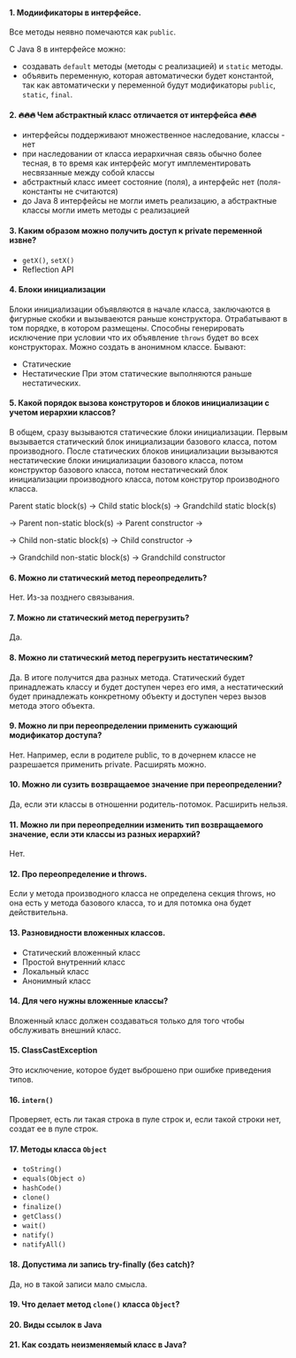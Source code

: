  #### 1. Модиификаторы в интерфейсе. 
  Все методы неявно помечаются как `public`.
  
С Java 8 в интерфейсе можно:
  * создавать `default` методы (методы с реализацией) и `static` методы.
  * объявить переменную, которая автоматически будет константой, так как автоматически у переменной будут модификаторы `public`, `static`, `final`.

#### 2. 🔥🔥🔥 Чем абстрактный класс отличается от интерфейса 🔥🔥🔥
* интерфейсы поддерживают множественное наследование, классы - нет
* при наследовании от класса иерархичная связь обычно более тесная, в то время как интерфейс могут имплементировать несвязанные между собой классы
* абстрактный класс имеет состояние (поля), а интерфейс нет (поля-константы не считаются)
* до Java 8 интерфейсы не могли иметь реализацию, а абстрактные классы могли иметь методы с реализацией

#### 3. Каким образом можно получить доступ к private переменной извне?
* `getX()`, `setX()`
* Reflection API 

#### 4. Блоки инициализации 
 Блоки инициализации объявляются в начале класса, заключаются в фигурные скобки и вызываеются раньше конструктора.
 Отрабатывают в том порядке, в котором размещены. Способны генерировать исключение при условии что их объявление `throws` будет во всех конструкторах.
 Можно создать в анонимном классе.
Бывают: 
* Статические
* Нестатические
При этом статические выполняются раньше нестатических.  

#### 5. Какой порядок вызова конструторов и блоков инициализации с учетом иерархии классов?
 В общем, сразу вызываются статические блоки инициализации. Первым вызывается статический блок инициализации базового класса, потом производного.
После статических блоков инициализации вызываются нестатические блоки инициализации базового класса, потом конструктор базового класса, потом нестатический блок 
инициализации производного класса, потом конструтор производного класса.

Parent static block(s) → Child static block(s) → Grandchild static block(s)

→ Parent non-static block(s) → Parent constructor →

→ Child non-static block(s) → Child constructor →

→ Grandchild non-static block(s) → Grandchild constructor

#### 6. Можно ли статический метод переопределить? 
Нет. Из-за позднего связывания.

#### 7. Можно ли статический метод перегрузить?
Да.

#### 8. Можно ли статический метод перегрузить нестатическим?
Да. В итоге получится два разных метода. Статический будет принадлежать классу и будет доступен через его имя, а нестатический будет принадлежать 
конкретному объекту и доступен через вызов метода этого объекта.

#### 9. Можно ли при переопределении применить сужающий модификатор доступа?
Нет. Например, если в родителе public, то в дочернем классе не разрешается применить private. Расширять можно.

#### 10. Можно ли сузить возвращаемое значение при переопределении?
Да, если эти классы в отношенни родитель-потомок. Расширить нельзя.

#### 11. Можно ли при переопределнии изменить тип возвращаемого значение, если эти классы из разных иерархий?
Нет.

#### 12. Про переопределение и throws.
Если у метода производного класса не определена секция throws, но она есть у метода базового класса, то и для потомка она будет действительна.

#### 13. Разновидности вложенных классов. 
* Статический вложенный класс
* Простой внутренний класс
* Локальный класс
* Анонимный класс

#### 14. Для чего нужны вложенные классы?
Вложенный класс должен создаваться только для того чтобы обслуживать внешний класс. 

#### 15. ClassCastException
Это исключение, которое будет выброшено при ошибке приведения типов.

#### 16. `intern()`
Проверяет, есть ли такая строка в пуле строк и, если такой строки нет, создат ее в пуле строк.

#### 17. Методы класса `Object`
* `toString()`
* `equals(Object o)`
* `hashCode()`
* `clone()`
* `finalize()`
* `getClass()`
* `wait()`
* `natify()`
* `natifyAll()`

#### 18. Допустима ли запись try-finally (без catch)?
Да, но в такой записи мало смысла.

#### 19. Что делает метод `clone()` класса `Object`?

#### 20. Виды ссылок в Java

#### 21. Как создать неизменяемый класс в Java?
